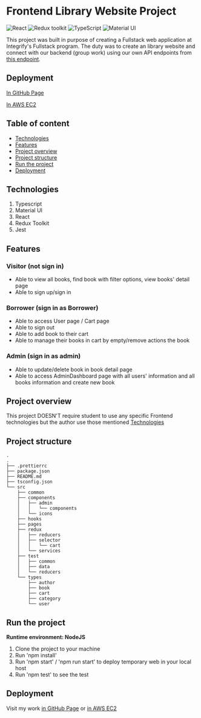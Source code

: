# Frontend Library Website Project

![React](https://img.shields.io/badge/React-v.18-blue)
![Redux toolkit](https://img.shields.io/badge/Redux-v.1-purple)
![TypeScript](https://img.shields.io/badge/TypeScript-v.4-green)
![Material UI](https://img.shields.io/badge/MUI-v.1-hotpink)

This project was built in purpose of creating a Fullstack web application at Integrify's Fullstack program. The duty was to create an library website and connect with our backend (group work) using our own API endpoints from [this endpoint](https://library-management-system-api-172j.onrender.com/api/v1/api-docs/).

## Deployment

[In GitHub Page](https://tungnguyen12.github.io/Library-Frontend/)

[In AWS EC2](http://ec2-52-71-57-136.compute-1.amazonaws.com/)

## Table of content

- [Technologies](#technologies)
- [Features](#features)
- [Project overview](#project-overview)
- [Project structure](#project-structure)
- [Run the project](#running-the-project)
- [Deployment](#deployment)

## Technologies

1. Typescript
2. Material UI
3. React
4. Redux Toolkit
5. Jest

## Features

### Visitor (not sign in)

- Able to view all books, find book with filter options, view books' detail page
- Able to sign up/sign in

### Borrower (sign in as Borrower)

- Able to access User page / Cart page
- Able to sign out
- Able to add book to their cart
- Able to manage their books in cart by empty/remove actions the book

### Admin (sign in as admin)

- Able to update/delete book in book detail page
- Able to access AdminDashboard page with all users' information and all books information and create new book

## Project overview

This project DOESN'T require student to use any specific Frontend technologies but the author use those mentioned [Technologies](#technologies)

## Project structure

```
.
.
├── .prettierrc
├── package.json
├── README.md
├── tsconfig.json
└── src
    ├── common
    ├── components
    │   ├── admin
    │   │   └── components
    │   └── icons
    ├── hooks
    ├── pages
    ├── redux
    │   ├── reducers
    │   ├── selector
    │   │   └── cart
    │   └── services
    ├── test
    │   ├── common
    │   ├── data
    │   └── reducers
    └── types
        ├── author
        ├── book
        ├── cart
        ├── category
        └── user

```

## Run the project

**Runtime environment: NodeJS**

1. Clone the project to your machine
2. Run 'npm install'
3. Run 'npm start' / 'npm run start' to deploy temporary web in your local host
4. Run 'npm test' to see the test

## Deployment

Visit my work [in GitHub Page](https://tungnguyen12.github.io/Library-Frontend/) or [in AWS EC2](http://ec2-52-71-57-136.compute-1.amazonaws.com/)
